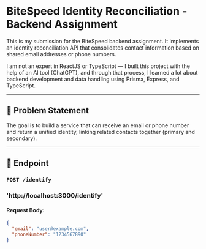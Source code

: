 # BiteSpeed Identity Reconciliation - Backend Assignment

This is my submission for the BiteSpeed backend assignment. It implements an identity reconciliation API that consolidates contact information based on shared email addresses or phone numbers.

I am not an expert in ReactJS or TypeScript — I built this project with the help of an AI tool (ChatGPT), and through that process, I learned a lot about backend development and data handling using Prisma, Express, and TypeScript.

---

## 📌 Problem Statement

The goal is to build a service that can receive an email or phone number and return a unified identity, linking related contacts together (primary and secondary).

---

## 🧪 Endpoint

### `POST /identify`
### 'http://localhost:3000/identify'

#### Request Body:
```json
{
  "email": "user@example.com",
  "phoneNumber": "1234567890"
}
